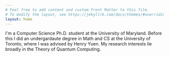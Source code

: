 ```yaml
---
# Feel free to add content and custom Front Matter to this file.
# To modify the layout, see https://jekyllrb.com/docs/themes/#overriding-theme-defaults
layout: home
---
```


I'm a Computer Science Ph.D. student at the University of Maryland. Before this I did an undergardaute degree in Math and CS at the University of Toronto, where I was advised by Henry Yuen. My research interests lie broadly in the Theory of Quantum Computing.
